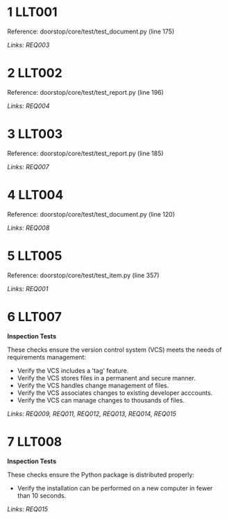 # 1 LLT001

Reference: doorstop/core/test/test_document.py (line 175)

*Links: REQ003*

# 2 LLT002

Reference: doorstop/core/test/test_report.py (line 196)

*Links: REQ004*

# 3 LLT003

Reference: doorstop/core/test/test_report.py (line 185)

*Links: REQ007*

# 4 LLT004

Reference: doorstop/core/test/test_document.py (line 120)

*Links: REQ008*

# 5 LLT005

Reference: doorstop/core/test/test_item.py (line 357)

*Links: REQ001*

# 6 LLT007

**Inspection Tests**

These checks ensure the version control system (VCS) meets the needs of requirements management:

- Verify the VCS includes a 'tag' feature.
- Verify the VCS stores files in a permanent and secure manner.
- Verify the VCS handles change management of files.
- Verify the VCS associates changes to existing developer acccounts.
- Verify the VCS can manage changes to thousands of files.

*Links: REQ009, REQ011, REQ012, REQ013, REQ014, REQ015*

# 7 LLT008

**Inspection Tests**

These checks ensure the Python package is distributed properly:

- Verify the installation can be performed on a new computer in fewer than 10 seconds.

*Links: REQ015*

